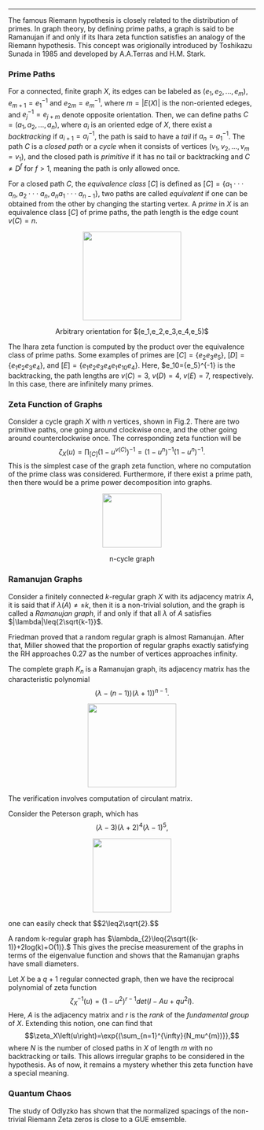 ---
The famous Riemann hypothesis is closely related to the distribution of primes. In graph theory, by defining prime paths, a graph is said to be Ramanujan if and only if its Ihara zeta function satisfies an analogy of the Riemann hypothesis. This concept was origionally introduced by Toshikazu Sunada in 1985 and developed by A.A.Terras and H.M. Stark.

###  Prime Paths
For a connected, finite graph $X$, its edges can be labeled as $(e_1,e_2,...,e_m)$, $e_{m+1}=e_1^{-1}$ and $e_{2m}=e_m^{-1}$, where $m=|E(X)|$ is the non-oriented edeges, and $e_j^{-1}=e_{j+m}$ denote opposite orientation. Then, we can define paths $C=(a_1,a_2,...,a_n)$, where $a_i$ is an oriented edge of $X$, there exist a $backtracking$ if $a_{i+1}=a_i^{-1}$, the path is said to have a $tail$ if $a_{n}=a_1^{-1}$. The path $C$ is a $closed$ $path$ or a $cycle$ when it consists of vertices $(v_1,v_2,...,v_m=v_1)$, and the closed path is $primitive$ if it has no tail or backtracking and $C\neq{D^f}$ for $f>1$, meaning the path is only allowed once.

For a closed path $C$, the $equivalence$ $class$ $[C]$ is defined as 
$[C]=\lbrace{a_1}\cdot\cdot\cdot{a_n},{a_2}\cdot\cdot\cdot{a_n},{a_n}{a_1}\cdot\cdot\cdot{a_{n-1}}\rbrace$,
two paths are called $equivalent$ if one can be obtained from the other by changing the starting vertex. 
A $prime$ in $X$ is an equivalence class $[C]$ of prime paths, the path length is the edge count $v(C)=n$.

<p align="center"><img src= "https://user-images.githubusercontent.com/66701331/187326050-c8d93df8-d35c-4b4f-a9e4-c5ef29b08945.png" width="200" height="180"> <p/>
<p align="center"> Arbitrary orientation for $(e_1,e_2,e_3,e_4,e_5)$ </p>

The Ihara zeta function is computed by the product over the equivalence class of prime paths. Some examples of primes are $[C]=\lbrace{e_2}{e_3}{e_5}\rbrace,$ $[D]=\lbrace{e_1}{e_2}{e_3}{e_4}\rbrace,$ and $[E]=\lbrace{e_1}{e_2}{e_3}{e_4}{e_1}{e_{10}}{e_4}\rbrace.$
Here, $e_10={e_5}^{-1} is the backtracking, the path lengths are $v(C)=3$, $v(D)=4$, $v(E)=7$, respectively. In this case, there are infinitely many primes.

### Zeta Function of Graphs
Consider a cycle graph $X$ with $n$ vertices, shown in Fig.2. There are two primitive paths, one going around clockwise once, and the other going around counterclockwise once. The corresponding zeta function will be 
$$\zeta_X\left(u\right)=\prod_{\left[C\right]}{({1-u^{v\left(C\right)})}^{-1}} = ({1-u^{n})}^{-1}({1-u^{n})}^{-1}.$$
This is the simplest case of the graph zeta function, where no computation of the prime class was considered. Furthermore, if there exist a prime path, then there would be a prime power decomposition into graphs.

<p align="center"><img src= "https://user-images.githubusercontent.com/66701331/187325623-ef6c34c3-656e-4ffc-b173-2135757965ce.png" width="120" height="110"> <p/>
<p align="center"> n-cycle graph</p>

### Ramanujan Graphs
Consider a finitely connected $k$-regular graph $X$ with its adjacency matrix $A$, it is said that if $\lambda(A)\neq{\pm{k}}$, then it is a non-trivial solution, and the graph is called a $Ramanujan$ $graph$, if and only if that all $\lambda$ of $A$ satisfies $|\lambda|\leq{2\sqrt{k-1}}$.

Friedman proved that a random regular graph is almost Ramanujan. After that, Miller showed that the proportion of regular graphs exactly satisfying the RH approaches 0.27 as the number of vertices approaches infinity.

The complete graph $K_n$ is a Ramanujan graph, its adjacency matrix has the characteristic polynomial
$$(\lambda-(n-1))(\lambda+1))^{n-1}.$$
<p align="center"><img src= "https://user-images.githubusercontent.com/66701331/187332359-5131ca2b-bc71-433d-a76d-bc8fb6b393c3.PNG" width="180" height="170"> <p/>
The verification involves computation of circulant matrix.

Consider the Peterson graph, which has
$$(\lambda-3)(\lambda+2)^4(\lambda-1)^5,$$
<p align="center"><img src= "https://user-images.githubusercontent.com/66701331/187332360-47bc5e53-13f1-4ae0-b65d-4d5817294e7e.png" width="160" height="150"> <p/>
one can easily check that
$$2\leq2\sqrt{2}.$$

A random k-regular graph has $\lambda_{2}\leq{2\sqrt{(k-1)}+2log(k)+O(1)}.$ This gives the precise measurement of the graphs in terms of the eigenvalue function and shows that the Ramanujan graphs have small diameters.

Let $X$ be a $q+1$ regular connected graph,
then we have the reciprocal polynomial of zeta function $$\zeta_X^{-1}\left(u\right)=\left(1-u^2\right)^{r-1}det\left(I-Au+qu^2I\right).$$ Here, $A$ is the adjacency matrix and $r$ is the $rank$ of the $fundamental$ $group$ of $X$. Extending this notion, one can find that $$\zeta_X\left(u\right)=\exp{(\sum_{n=1}^{\infty}{N_mu^{m})}},$$ where $N$ is the number of closed paths in $X$ of length $m$ with no backtracking or tails. This allows irregular graphs to be considered in the hypothesis. As of now, it remains a mystery whether this zeta function have a special meaning.

### Quantum Chaos
The study of Odlyzko has shown that the normalized spacings of the non-trivial Riemann Zeta zeros is close to a GUE emsemble. 

<p/>
<script type="text/javascript" charset="utf-8" src=" https://cdn.mathjax.org/mathjax/latest/MathJax.js?config=TeX-AMS-MML_HTMLorMML, https://vincenttam.github.io/javascripts/MathJaxLocal.js"></script>
